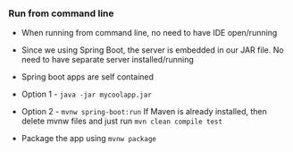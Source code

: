 ### Run from command line
- When running from command line, no need to have IDE open/running
- Since we using Spring Boot, the server is embedded in our JAR file. No need to have separate server installed/running
- Spring boot apps are self contained
- Option 1 -  `java -jar mycoolapp.jar`
- Option 2 - `mvnw spring-boot:run`
If Maven is already installed, then delete mvnw files and just run `mvn clean compile test`

- Package the app using `mvnw package`
